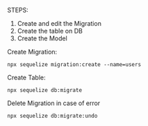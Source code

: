 STEPS:
1. Create and edit the Migration 
2. Create the table on DB
3. Create the Model

Create Migration:
```
npx sequelize migration:create --name=users
```

Create Table:
```
npx sequelize db:migrate
```

Delete Migration in case of error
```
npx sequelize db:migrate:undo
```